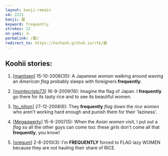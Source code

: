 ```yaml
---
layout: kanji-remain
v4: 2221
kanji: 屡
keyword: frequently
strokes: 12
on-yomi: ル
permalink: /屡/
redirect_to: https://hochanh.github.io/rtk/屡
---
```


## Koohii stories: 

1) [<a href="http://kanji.koohii.com/profile/mantixen">mantixen</a>] 15-10-2008(35): A Japanese <em>woman</em> walking around waving an <em>American flag</em> probably sleeps with foreigners<strong> frequently</strong>.

2) [<a href="http://kanji.koohii.com/profile/montecristo73">montecristo73</a>] 16-9-2009(16): Imagine the flag of Japan. I<strong> frequently</strong> go there for its tasty rice and to see its beautiful women.

3) [<a href="http://kanji.koohii.com/profile/to_nihon">to_nihon</a>] 27-12-2008(6): They<strong> frequently</strong> <em>flag</em> down the <em>rice women</em> who aren&#039;t working hard enough and punish them for their &#039;laziness&#039;.

4) [<a href="http://kanji.koohii.com/profile/Megaqwerty">Megaqwerty</a>] 15-6-2007(5): When the <em>Asian women</em> visit, I put out a <em>flag</em> so all the other guys can come too: these <em>girls</em> don&#039;t come all that<strong> frequently</strong>, you know!

5) [<a href="http://kanji.koohii.com/profile/oregum">oregum</a>] 2-8-2010(3): I&#039;m<strong> FREQUENTLY</strong> forced to FLAG lazy WOMEN because they are not hauling their share of RICE.

